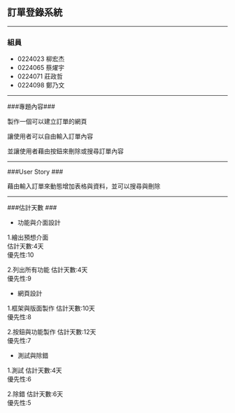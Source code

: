 ## 訂單登錄系統 ##

----------

### 組員 ###

- 0224023 柳宏杰
- 0224065 蔡燿宇
- 0224071 莊政哲
- 0224098 鄭乃文


----------
###專題內容###

製作一個可以建立訂單的網頁

讓使用者可以自由輸入訂單內容

並讓使用者藉由按鈕來刪除或搜尋訂單內容

----------
###User Story ###

藉由輸入訂單來動態增加表格與資料，並可以搜尋與刪除

----------
###估計天數 ###

- 功能與介面設計

1.繪出預想介面  
估計天數:4天  
優先性:10

2.列出所有功能
估計天數:4天  
優先性:9


- 網頁設計

1.框架與版面製作
估計天數:10天  
優先性:8
  
2.按鈕與功能製作
估計天數:12天  
優先性:7


- 測試與除錯

1.測試
估計天數:4天  
優先性:6
  
2.除錯
估計天數:6天  
優先性:5
